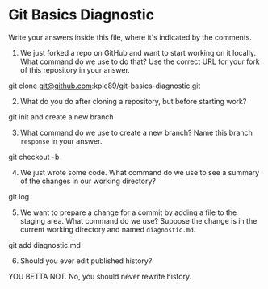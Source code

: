 # Git Basics Diagnostic

Write your answers inside this file, where it's indicated by the comments.

1.  We just forked a repo on GitHub and want to start working on it locally.
What command do we use to do that? Use the correct URL for your fork of this
repository in your answer.

git clone git@github.com:kpie89/git-basics-diagnostic.git

2.  What do you do after cloning a repository, but before starting work?

git init and create a new branch

3.  What command do we use to create a new branch? Name this branch `response`
in your answer.

git checkout -b <response>

4.  We just wrote some code. What command do we use to see a summary of the
changes in our working directory?

git log

5.  We want to prepare a change for a commit by adding a file to the staging
area. What command do we use? Suppose the change is in the current working
directory and named `diagnostic.md`.

git add diagnostic.md

6.  Should you ever edit published history?

YOU BETTA NOT. No, you should never rewrite history.
